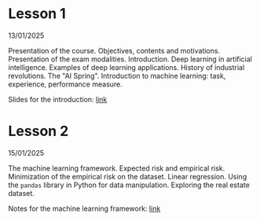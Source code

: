 # Lesson 1
13/01/2025

Presentation of the course. Objectives, contents and motivations. Presentation of the exam modalities. Introduction. Deep learning in artificial intelligence. Examples of deep learning applications. History of industrial revolutions. The "AI Spring". Introduction to machine learning: task, experience, performance measure.

Slides for the introduction: [link](slides/Introduction.pdf)

# Lesson 2 
15/01/2025

The machine learning framework. Expected risk and empirical risk. Minimization of the empirical risk on the dataset. Linear regression. Using the `pandas` library in Python for data manipulation. Exploring the real estate dataset.

Notes for the machine learning framework: [link](notes/01%20-%20The%20Machine%20Learning%20Framework.pdf)